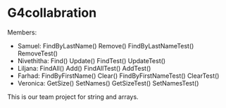 # G4collabration

Members:
- Samuel: FindByLastName() Remove() FindByLastNameTest() RemoveTest()
- Nivethitha: Find() Update() FindTest() UpdateTest()
- Liljana: FindAll() Add() FindAllTest() AddTest()
- Farhad: FindByFirstName() Clear() FindByFirstNameTest() ClearTest()
- Veronica: GetSize() SetNames() GetSizeTest() SetNamesTest()

This is our team project for string and arrays.